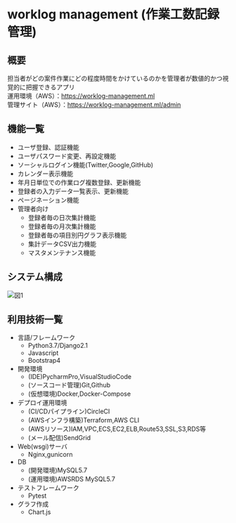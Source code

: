 # worklog management (作業工数記録管理)
## 概要
担当者がどの案件作業にどの程度時間をかけているのかを管理者が数値的かつ視覚的に把握できるアプリ<br>
運用環境（AWS）：https://worklog-management.ml<br>
管理サイト（AWS）：https://worklog-management.ml/admin

## 機能一覧
<ul>
    <li>ユーザ登録、認証機能</li>
    <li>ユーザパスワード変更、再設定機能</li>
    <li>ソーシャルログイン機能(Twitter,Google,GitHub)</li>
    <li>カレンダー表示機能</li>
    <li>年月日単位での作業ログ複数登録、更新機能</li>
    <li>登録者の入力データ一覧表示、更新機能</li>
    <li>ページネーション機能</li>
  <li>管理者向け
    <ul> 
    <li>登録者毎の日次集計機能</li>
    <li>登録者毎の月次集計機能</li>
    <li>登録者毎の項目別円グラフ表示機能</li>
    <li>集計データCSV出力機能</li>
    <li>マスタメンテナンス機能</li>
   </ul>
  </li>
</ul>

## システム構成
![図1](https://user-images.githubusercontent.com/40058717/57585262-a5a57c80-7520-11e9-9861-af8d9bd797b3.jpg)

## 利用技術一覧
<ul>
    <li>言語/フレームワーク
    <ul>
        <li>Python3.7/Django2.1</li>
        <li>Javascript</li>
        <li>Bootstrap4</li>
    </ul>
    </li>
    <li>開発環境
    <ul>
        <li>(IDE)PycharmPro,VisualStudioCode</li>
        <li>(ソースコード管理)Git,Github</li>
        <li>(仮想環境)Docker,Docker-Compose</li>
    </ul>
    </li>
    <li>デプロイ運用環境
    <ul>
        <li>(CI/CDパイプライン)CircleCI</li>
        <li>(AWSインフラ構築)Terraform,AWS CLI</li>
        <li>(AWSリソース)IAM,VPC,ECS,EC2,ELB,Route53,SSL,S3,RDS等</li>
        <li>(メール配信)SendGrid</li>
    </ul>
    </li>
    <li>Web(wsgi)サーバ
    <ul>
        <li>Nginx,gunicorn</li>
    </ul>
    <li>DB
    <ul>
        <li>(開発環境)MySQL5.7</li>
        <li>(運用環境)AWSRDS MySQL5.7</li>
    </ul>
    </li>
    <li>テストフレームワーク
    <ul>
        <li>Pytest</li>
    </ul>
    </li>
    <li>グラフ作成
    <ul>
        <li>Chart.js</li>
    </ul>
    </li>
</ul>
